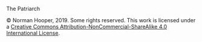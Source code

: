 The Patriarch

&copy; Norman Hooper, 2019. Some rights reserved. This work is licensed under a
[Creative Commons Attribution-NonCommercial-ShareAlike 4.0 International License][cc].


  [cc]: http://creativecommons.org/licenses/by-nc-sa/4.0/

